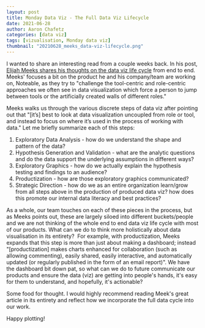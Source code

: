 ```yaml
---
layout: post
title: Monday Data Viz - The Full Data Viz Lifecycle
date: 2021-06-28
author: Aaron Chafetz
categories: [data viz]
tags: [vizualisation, Monday data viz]
thumbnail: "20210628_meeks_data-viz-lifecycle.png"
---
```


I wanted to share an interesting read from a couple weeks back. In his post, [Elijah Meeks shares his thoughts on the data viz life cycle](https://medium.com/noteableio/designing-for-the-data-visualization-lifecycle-42d854cbf7d4) from end to end. Meeks' focuses a bit on the product he and his company/team are working on, Noteable, as they try to "challenge the tool-centric and role-centric approaches we often see in data visualization which force a person to jump between tools or the artificially created walls of different roles." 

Meeks walks us through the various discrete steps of data viz after pointing out that "[it’s] best to look at data visualization uncoupled from role or tool, and instead to focus on where it’s used in the process of working with data." Let me briefly summarize each of this steps:
  1. Exploratory Data Analysis - how do we understand the shape and pattern of the data?
  1. Hypothesis Generation and Validation - what are the analytic questions and do the data support the underlying assumptions in different ways?
  1. Exploratory Graphics - how do we actually explain the hypothesis testing and findings to an audience?
  1. Productization - how are those exploratory graphics communicated?
  1. Strategic Direction - how do we as an entire organization learn/grow from all steps above in the production of produced data viz? how does this promote our internal data literacy and best practices?
  
As a whole, our team touches on each of these pieces in the process, but as Meeks points out, these are largely siloed into different buckets/people and we are not thinking of the whole end to end data viz life cycle with most of our products. What can we do to think more holistically about data visualisation in its entirety?  For example, with productization, Meeks expands that this step is more than just about making a dashboard; instead "[productization] makes charts enhanced for collaboration (such as allowing commenting), easily shared, easily interactive, and automatically updated (or regularly published in the form of an email report)". We have the dashboard bit down pat, so what can we do to future communicate our products and ensure the data (viz) are getting into people's hands, it's easy for them to understand, and hopefully, it's actionable? 

Some food for thought. I would highly recommend reading Meek's great article in its entirety and reflect how we incorporate the full data cycle into our work.

Happy plotting!